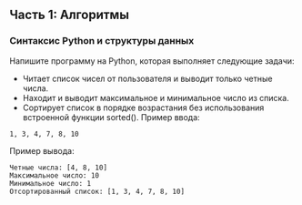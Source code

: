 ## Часть 1: Алгоритмы
### Синтаксис Python и структуры данных

Напишите программу на Python, которая выполняет следующие задачи:
- Читает список чисел от пользователя и выводит только четные числа.
- Находит и выводит максимальное и минимальное число из списка.
- Сортирует список в порядке возрастания без использования встроенной функции sorted().
Пример ввода: 
```
1, 3, 4, 7, 8, 10
```
Пример вывода:
```
Четные числа: [4, 8, 10]
Максимальное число: 10
Минимальное число: 1
Отсортированный список: [1, 3, 4, 7, 8, 10]
```